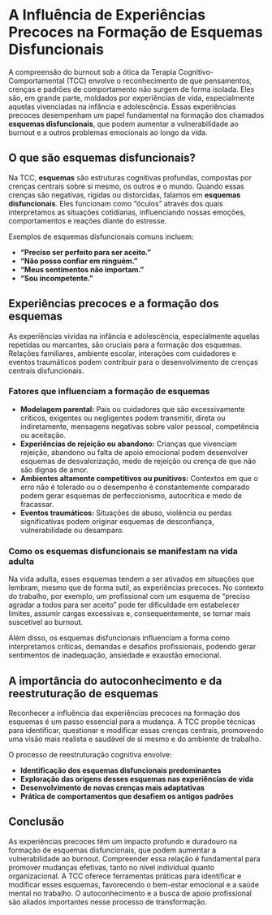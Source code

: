 # A Influência de Experiências Precoces na Formação de Esquemas Disfuncionais

A compreensão do burnout sob a ótica da Terapia Cognitivo-Comportamental (TCC) envolve o reconhecimento de que pensamentos, crenças e padrões de comportamento não surgem de forma isolada. Eles são, em grande parte, moldados por experiências de vida, especialmente aquelas vivenciadas na infância e adolescência. Essas experiências precoces desempenham um papel fundamental na formação dos chamados **esquemas disfuncionais**, que podem aumentar a vulnerabilidade ao burnout e a outros problemas emocionais ao longo da vida.

## O que são esquemas disfuncionais?

Na TCC, **esquemas** são estruturas cognitivas profundas, compostas por crenças centrais sobre si mesmo, os outros e o mundo. Quando essas crenças são negativas, rígidas ou distorcidas, falamos em **esquemas disfuncionais**. Eles funcionam como “óculos” através dos quais interpretamos as situações cotidianas, influenciando nossas emoções, comportamentos e reações diante do estresse.

Exemplos de esquemas disfuncionais comuns incluem:
- **“Preciso ser perfeito para ser aceito.”**
- **“Não posso confiar em ninguém.”**
- **“Meus sentimentos não importam.”**
- **“Sou incompetente.”**

## Experiências precoces e a formação dos esquemas

As experiências vividas na infância e adolescência, especialmente aquelas repetidas ou marcantes, são cruciais para a formação dos esquemas. Relações familiares, ambiente escolar, interações com cuidadores e eventos traumáticos podem contribuir para o desenvolvimento de crenças centrais disfuncionais.

### Fatores que influenciam a formação de esquemas

- **Modelagem parental:** Pais ou cuidadores que são excessivamente críticos, exigentes ou negligentes podem transmitir, direta ou indiretamente, mensagens negativas sobre valor pessoal, competência ou aceitação.
- **Experiências de rejeição ou abandono:** Crianças que vivenciam rejeição, abandono ou falta de apoio emocional podem desenvolver esquemas de desvalorização, medo de rejeição ou crença de que não são dignas de amor.
- **Ambientes altamente competitivos ou punitivos:** Contextos em que o erro não é tolerado ou o desempenho é constantemente comparado podem gerar esquemas de perfeccionismo, autocrítica e medo de fracassar.
- **Eventos traumáticos:** Situações de abuso, violência ou perdas significativas podem originar esquemas de desconfiança, vulnerabilidade ou desamparo.

### Como os esquemas disfuncionais se manifestam na vida adulta

Na vida adulta, esses esquemas tendem a ser ativados em situações que lembram, mesmo que de forma sutil, as experiências precoces. No contexto do trabalho, por exemplo, um profissional com um esquema de “preciso agradar a todos para ser aceito” pode ter dificuldade em estabelecer limites, assumir cargas excessivas e, consequentemente, se tornar mais suscetível ao burnout.

Além disso, os esquemas disfuncionais influenciam a forma como interpretamos críticas, demandas e desafios profissionais, podendo gerar sentimentos de inadequação, ansiedade e exaustão emocional.

## A importância do autoconhecimento e da reestruturação de esquemas

Reconhecer a influência das experiências precoces na formação dos esquemas é um passo essencial para a mudança. A TCC propõe técnicas para identificar, questionar e modificar essas crenças centrais, promovendo uma visão mais realista e saudável de si mesmo e do ambiente de trabalho.

O processo de reestruturação cognitiva envolve:
- **Identificação dos esquemas disfuncionais predominantes**
- **Exploração das origens desses esquemas nas experiências de vida**
- **Desenvolvimento de novas crenças mais adaptativas**
- **Prática de comportamentos que desafiem os antigos padrões**

## Conclusão

As experiências precoces têm um impacto profundo e duradouro na formação de esquemas disfuncionais, que podem aumentar a vulnerabilidade ao burnout. Compreender essa relação é fundamental para promover mudanças efetivas, tanto no nível individual quanto organizacional. A TCC oferece ferramentas práticas para identificar e modificar esses esquemas, favorecendo o bem-estar emocional e a saúde mental no trabalho. O autoconhecimento e a busca de apoio profissional são aliados importantes nesse processo de transformação.